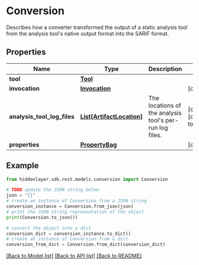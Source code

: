 # Conversion

Describes how a converter transformed the output of a static analysis tool from the analysis tool's native output format into the SARIF format.

## Properties

Name | Type | Description | Notes
------------ | ------------- | ------------- | -------------
**tool** | [**Tool**](Tool.md) |  | 
**invocation** | [**Invocation**](Invocation.md) |  | [optional] 
**analysis_tool_log_files** | [**List[ArtifactLocation]**](ArtifactLocation.md) | The locations of the analysis tool&#39;s per-run log files. | [optional] [default to []]
**properties** | [**PropertyBag**](PropertyBag.md) |  | [optional] 

## Example

```python
from hiddenlayer.sdk.rest.models.conversion import Conversion

# TODO update the JSON string below
json = "{}"
# create an instance of Conversion from a JSON string
conversion_instance = Conversion.from_json(json)
# print the JSON string representation of the object
print(Conversion.to_json())

# convert the object into a dict
conversion_dict = conversion_instance.to_dict()
# create an instance of Conversion from a dict
conversion_from_dict = Conversion.from_dict(conversion_dict)
```
[[Back to Model list]](../README.md#documentation-for-models) [[Back to API list]](../README.md#documentation-for-api-endpoints) [[Back to README]](../README.md)


